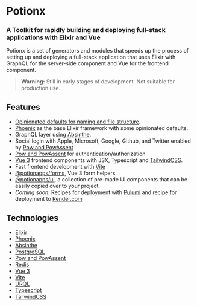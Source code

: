 # Potionx

### A Toolkit for rapidly building and deploying full-stack applications with Elixir and Vue

Potionx is a set of generators and modules that speeds up the process of setting up and deploying a full-stack application that uses Elixir with GraphQL for the server-side component and Vue for the frontend component.

> **Warning:** Still in early stages of development. Not suitable for production use. 

## Features
- [Opinionated defaults for naming and file structure](/conventions/overview).
- [Phoenix](https://www.phoenixframework.org/) as the base Elixir framework with some opinionated defaults.
- GraphQL layer using [Absinthe](http://absinthe-graphql.org/).
- Social login with Apple, Microsoft, Google, Github, and Twitter enabled by [Pow and PowAssent](https://powauth.com/)
- [Pow and PowAssent](https://powauth.com/) for authentication/authorization
- [Vue 3](https://vuejs.org/) frontend components with JSX, Typescript and [TailwindCSS](https://tailwindcss.com/).
- Fast frontend development with [Vite](https://vitejs.dev/)
- [@potionapps/forms](/guide/forms), Vue 3 form helpers
- [@potionapps/ui](/generators/ui), a collection of pre-made UI components that can be easily copied over to your project.
- *Coming soon*: Recipes for deployment with [Pulumi](https://www.pulumi.com/) and recipe for deployment to [Render.com](https://render.com/)

## Technologies
- [Elixir](https://elixir-lang.org/)
- [Phoenix](https://www.phoenixframework.org/)
- [Absinthe](http://absinthe-graphql.org/)
- [PostgreSQL](https://www.postgresql.org/)
- [Pow and PowAssent](https://powauth.com/)
- [Redis](https://redis.io/)
- [Vue 3](https://vuejs.org/)
- [Vite](https://vitejs.dev/)
- [URQL](https://formidable.com/open-source/urql/)
- [Typescript](https://www.typescriptlang.org/)
- [TailwindCSS](https://tailwindcss.com/)